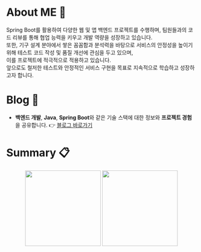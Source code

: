 # About ME 👋 
Spring Boot를 활용하여 다양한 웹 및 앱 백엔드 프로젝트를 수행하며, 팀원들과의 코드 리뷰를 통해 협업 능력을 키우고 개발 역량을 성장하고 있습니다. <br>
또한, 기구 설계 분야에서 쌓은 꼼꼼함과 분석력을 바탕으로 서비스의 안정성을 높이기 위해 테스트 코드 작성 및 품질 개선에 관심을 두고 있으며, <br> 이를 프로젝트에 적극적으로 적용하고 있습니다. <br> 
앞으로도 철저한 테스트와 안정적인 서비스 구현을 목표로 지속적으로 학습하고 성장하고자 합니다.

# Blog 🏫
* **백엔드 개발**, **Java**, **Spring Boot**와 같은 기술 스택에 대한 정보와 **프로젝트 경험**을 공유합니다.
👉 [블로그 바로가기](https://w-llama.tistory.com/)

# Summary 📋

<div align="center">
    <img src="https://github-readme-stats.vercel.app/api/top-langs/?username=W-llama&layout=donut" style="height: 200px;">
    <img src="https://github-readme-stats.vercel.app/api?username=W-llama&show_icons=true" style="height: 200px;">
</div>
